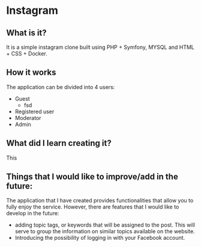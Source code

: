 # Instagram


## What is it?

It is a simple instagram clone built using PHP + Symfony, MYSQL and HTML + CSS + Docker.

## How it works

The application can be divided into 4 users:

* Guest
  * fsd
* Registered user
* Moderator
* Admin


## What did I learn creating it?

This 


## Things that I would like to improve/add in the future:

The application that I have created provides functionalities that allow you to fully enjoy the service. However, there are features that I would like to develop in the future:
- adding topic tags, or keywords that will be assigned to the post. This will serve to group the information on similar topics available on the website.
- Introducing the possibility of logging in with your Facebook account.
